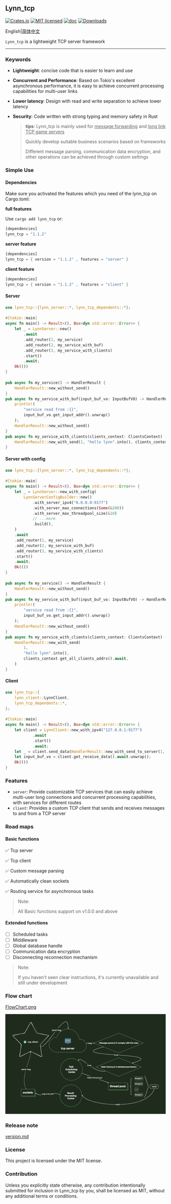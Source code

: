 ## Lynn_tcp

[![Crates.io](https://img.shields.io/crates/v/lynn_tcp)](https://crates.io/crates/lynn_tcp)  [![MIT licensed](https://img.shields.io/badge/license-MIT-blue.svg)](https://github.com/cherish-ltt/lynn_tcp/blob/main/LICENSE) [![doc](https://docs.rs/axum/badge.svg)](https://docs.rs/lynn_tcp/latest/lynn_tcp/) [![Downloads](https://img.shields.io/crates/d/lynn_tcp.svg)](https://crates.io/crates/lynn_tcp)

English|[简体中文](https://github.com/cherish-ltt/lynn_tcp/blob/main/README_ZH.md)

`Lynn_tcp` is a lightweight TCP server framework

------

### Keywords

- **Lightweight**: concise code that is easier to learn and use

- **Concurrent and Performance**: Based on Tokio's excellent asynchronous performance, it is easy to achieve concurrent processing capabilities for multi-user links

- **Lower latency**: Design with read and write separation to achieve lower latency

- **Security**: Code written with strong typing and memory safety in Rust

  > **tips**: Lynn_tcp is mainly used for <u>message forwarding</u> and <u>long link TCP game servers</u>
  >
  > Quickly develop suitable business scenarios based on frameworks
  >
  > Different message parsing, communication data encryption, and other operations can be achieved through custom settings

### Simple Use

#### Dependencies

Make sure you activated the features which you need of the lynn_tcp on Cargo.toml:

**full features**

Use `cargo add lynn_tcp` or:

```rust
[dependencies]
lynn_tcp = "1.1.2"
```

**server feature**

```rust
[dependencies]
lynn_tcp = { version = "1.1.2" , features = "server" }
```

**client feature**

```rust
[dependencies]
lynn_tcp = { version = "1.1.2" , features = "client" }
```

#### Server

```rust
use lynn_tcp::{lynn_server::*, lynn_tcp_dependents::*};

#[tokio::main]
async fn main() -> Result<(), Box<dyn std::error::Error>> {
    let _ = LynnServer::new()
        .await
        .add_router(1, my_service)
        .add_router(2, my_service_with_buf)
        .add_router(3, my_service_with_clients)
        .start()
        .await;
    Ok(())
}

pub async fn my_service() -> HandlerResult {
    HandlerResult::new_without_send()
}
pub async fn my_service_with_buf(input_buf_vo: InputBufVO) -> HandlerResult {
    println!(
        "service read from :{}",
        input_buf_vo.get_input_addr().unwrap()
    );
    HandlerResult::new_without_send()
}
pub async fn my_service_with_clients(clients_context: ClientsContext) -> HandlerResult {
    HandlerResult::new_with_send(1, "hello lynn".into(), clients_context.get_all_clients_addrs().await)
}
```

#### Server with config

```rust
use lynn_tcp::{lynn_server::*, lynn_tcp_dependents::*};

#[tokio::main]
async fn main() -> Result<(), Box<dyn std::error::Error>> {
    let _ = LynnServer::new_with_config(
        LynnServerConfigBuilder::new()
            .with_server_ipv4("0.0.0.0:9177")
            .with_server_max_connections(Some(&200))
            .with_server_max_threadpool_size(&10)
            // ...more
            .build(),
    )
    .await
    .add_router(1, my_service)
    .add_router(2, my_service_with_buf)
    .add_router(3, my_service_with_clients)
    .start()
    .await;
    Ok(())
}

pub async fn my_service() -> HandlerResult {
    HandlerResult::new_without_send()
}
pub async fn my_service_with_buf(input_buf_vo: InputBufVO) -> HandlerResult {
    println!(
        "service read from :{}",
        input_buf_vo.get_input_addr().unwrap()
    );
    HandlerResult::new_without_send()
}
pub async fn my_service_with_clients(clients_context: ClientsContext) -> HandlerResult {
    HandlerResult::new_with_send(
        1,
        "hello lynn".into(),
        clients_context.get_all_clients_addrs().await,
    )
}
```

#### Client

```rust
use lynn_tcp::{
    lynn_client::LynnClient,
    lynn_tcp_dependents::*,
};

#[tokio::main]
async fn main() -> Result<(), Box<dyn std::error::Error>> {
    let client = LynnClient::new_with_ipv4("127.0.0.1:9177")
            .await
            .start()
            .await;
    let _ = client.send_data(HandlerResult::new_with_send_to_server(1, "hello".into())).await;
    let input_buf_vo = client.get_receive_data().await.unwrap();
    Ok(())
}
```

### Features

- `server`: Provide customizable TCP services that can easily achieve multi-user long connections and concurrent processing capabilities, with services for different routes
- `client`: Provides a custom TCP client that sends and receives messages to and from a TCP server

### Road maps

#### Basic functions

 ✅ Tcp server

 ✅ Tcp client

 ✅ Custom message parsing

 ✅ Automatically clean sockets

 ✅ Routing service for asynchronous tasks

> Note:
>
> All Basic functions support on v1.0.0 and above

#### Extended functions

- [ ] Scheduled tasks
- [ ] Middleware
- [ ] Global database handle
- [ ] Communication data encryption
- [ ] Disconnecting reconnection mechanism

> Note:
>
> If you haven't seen clear instructions, it's currently unavailable and still under development

### Flow chart

[FlowChart.png](https://github.com/cherish-ltt/lynn_tcp/blob/main/FlowChart.png?raw=true)

![FlowChart](https://github.com/cherish-ltt/lynn_tcp/blob/main/FlowChart.png?raw=true)

### Release note 

[version.md](https://github.com/cherish-ltt/lynn_tcp/blob/main/version.md)

### License

This project is licensed under the MIT license.

### Contribution

Unless you explicitly state otherwise, any contribution intentionally submitted for inclusion in Lynn_tcp by you, shall be licensed as MIT, without any additional terms or conditions.
